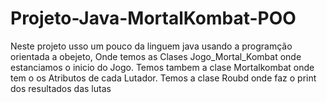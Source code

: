 # Projeto-Java-MortalKombat-POO
Neste projeto usso um pouco da linguem java usando a programção orientada a obejeto,
Onde temos as Clases Jogo_Mortal_Kombat  onde estanciamos o inicio do Jogo.
Temos tambem a clase Mortalkombat onde tem o os Atributos de cada Lutador.
Temos a clase Roubd onde faz o print dos resultados das lutas 
